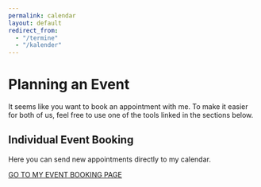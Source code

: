 ```yaml
---
permalink: calendar
layout: default
redirect_from:
  - "/termine"
  - "/kalender"
---
```


# Planning an Event

It seems like you want to book an appointment with me. To make it easier for both of us, feel free to use one of the tools linked in the sections below.

<!--## Availability Overview

Here you can get an overview about my availability.

[GO TO MY ONLINE CALENDAR](https://outlook.office365.com/calendar/published/5c464b54af584a5f87e665e267abc7db@janbrodda.de/6b9561cb33b145f090ebd3a58237084d12570829848561476734/calendar.html)
-->
## Individual Event Booking

Here you can send new appointments directly to my calendar.

[GO TO MY EVENT BOOKING PAGE](https://calendly.com/janbrodda/event)
